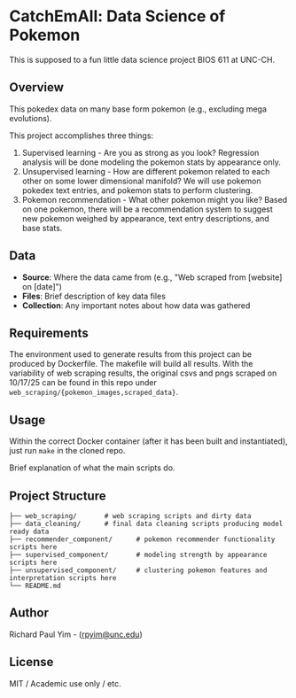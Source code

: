 # CatchEmAll: Data Science of Pokemon

This is supposed to a fun little data science project BIOS 611 at UNC-CH.

## Overview

This pokedex data on many base form pokemon (e.g., excluding mega evolutions). 

This project accomplishes three things:
1. Supervised learning - Are you as strong as you look? Regression analysis will be done modeling the pokemon stats by appearance only.
2. Unsupervised learning - How are different pokemon related to each other on some lower dimensional manifold? We will use pokemon pokedex text entries, and pokemon stats to perform clustering.
3. Pokemon recommendation - What other pokemon might you like? Based on one pokemon, there will be a recommendation system to suggest new pokemon weighed by appearance, text entry descriptions, and base stats.

## Data

- **Source**: Where the data came from (e.g., "Web scraped from [website] on [date]")
- **Files**: Brief description of key data files
- **Collection**: Any important notes about how data was gathered

## Requirements

The environment used to generate results from this project can be produced by Dockerfile.
The makefile will build all results. With the variability of web scraping results, the original csvs and pngs scraped on 10/17/25 can be found in this repo under `web_scraping/{pokemon_images,scraped_data}`.


## Usage
Within the correct Docker container (after it has been built and instantiated), just run `make` in the cloned repo.

Brief explanation of what the main scripts do.

## Project Structure
```
├── web_scraping/		# web scraping scripts and dirty data
├── data_cleaning/		# final data cleaning scripts producing model ready data
├── recommender_component/      # pokemon recommender functionality scripts here
├── supervised_component/       # modeling strength by appearance scripts here
├── unsupervised_component/     # clustering pokemon features and interpretation scripts here 
└── README.md
```


## Author

Richard Paul Yim - (rpyim@unc.edu)

## License

MIT / Academic use only / etc.
